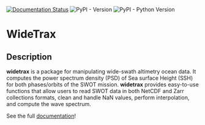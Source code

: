 [![Documentation Status](https://readthedocs.org/projects/widetrax/badge/?version=latest)](https://widetrax.readthedocs.io/en/latest/?badge=latest)
![PyPI - Version](https://img.shields.io/pypi/v/widetrax)
![PyPI - Python Version](https://img.shields.io/pypi/pyversions/widetrax)

# WideTrax
## Description

**widetrax** is a package for manipulating wide-swath altimetry ocean data.
It computes the power spectrum density (PSD) of Sea surface Height (SSH) for both phases/orbits of the SWOT mission.
**widetrax** provides easy-to-use functions that allow users to read SWOT data in both NetCDF and Zarr collections formats, clean and handle NaN values, perform interpolation, and compute the wave spectrum.


See the full [documentation](https://widetrax.readthedocs.io/en/latest/)!
